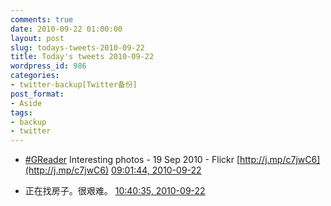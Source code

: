 ```yaml
---
comments: true
date: 2010-09-22 01:00:00
layout: post
slug: todays-tweets-2010-09-22
title: Today's tweets 2010-09-22
wordpress_id: 986
categories:
- twitter-backup[Twitter备份]
post_format:
- Aside
tags:
- backup
- twitter
---
```





  * [#GReader](http://search.twitter.com/search?q=%23GReader) Interesting photos - 19 Sep 2010 - Flickr [http://j.mp/c7jwC6](http://j.mp/c7jwC6) [09:01:44, 2010-09-22](http://twitter.com/gfrog/statuses/25168889729)





  * 正在找房子。很艰难。 [10:40:35, 2010-09-22](http://twitter.com/gfrog/statuses/25176549431)




